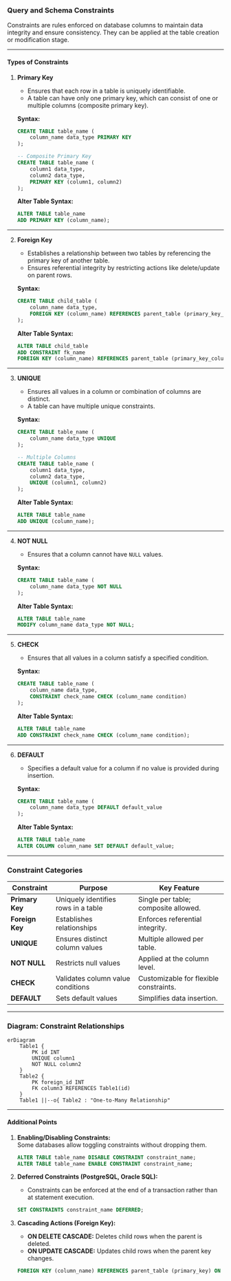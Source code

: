### **Query and Schema Constraints**

Constraints are rules enforced on database columns to maintain data integrity and ensure consistency. They can be applied at the table creation or modification stage.

---

#### **Types of Constraints**

1. **Primary Key**  
   - Ensures that each row in a table is uniquely identifiable.  
   - A table can have only one primary key, which can consist of one or multiple columns (composite primary key).  

   **Syntax:**  
   ```sql
   CREATE TABLE table_name (
       column_name data_type PRIMARY KEY
   );

   -- Composite Primary Key
   CREATE TABLE table_name (
       column1 data_type,
       column2 data_type,
       PRIMARY KEY (column1, column2)
   );
   ```

   **Alter Table Syntax:**  
   ```sql
   ALTER TABLE table_name
   ADD PRIMARY KEY (column_name);
   ```

---

2. **Foreign Key**  
   - Establishes a relationship between two tables by referencing the primary key of another table.  
   - Ensures referential integrity by restricting actions like delete/update on parent rows.

   **Syntax:**  
   ```sql
   CREATE TABLE child_table (
       column_name data_type,
       FOREIGN KEY (column_name) REFERENCES parent_table (primary_key_column)
   );
   ```

   **Alter Table Syntax:**  
   ```sql
   ALTER TABLE child_table
   ADD CONSTRAINT fk_name
   FOREIGN KEY (column_name) REFERENCES parent_table (primary_key_column);
   ```

---

3. **UNIQUE**  
   - Ensures all values in a column or combination of columns are distinct.  
   - A table can have multiple unique constraints.  

   **Syntax:**  
   ```sql
   CREATE TABLE table_name (
       column_name data_type UNIQUE
   );

   -- Multiple Columns
   CREATE TABLE table_name (
       column1 data_type,
       column2 data_type,
       UNIQUE (column1, column2)
   );
   ```

   **Alter Table Syntax:**  
   ```sql
   ALTER TABLE table_name
   ADD UNIQUE (column_name);
   ```

---

4. **NOT NULL**  
   - Ensures that a column cannot have `NULL` values.  

   **Syntax:**  
   ```sql
   CREATE TABLE table_name (
       column_name data_type NOT NULL
   );
   ```

   **Alter Table Syntax:**  
   ```sql
   ALTER TABLE table_name
   MODIFY column_name data_type NOT NULL;
   ```

---

5. **CHECK**  
   - Ensures that all values in a column satisfy a specified condition.  

   **Syntax:**  
   ```sql
   CREATE TABLE table_name (
       column_name data_type,
       CONSTRAINT check_name CHECK (column_name condition)
   );
   ```

   **Alter Table Syntax:**  
   ```sql
   ALTER TABLE table_name
   ADD CONSTRAINT check_name CHECK (column_name condition);
   ```

---

6. **DEFAULT**  
   - Specifies a default value for a column if no value is provided during insertion.  

   **Syntax:**  
   ```sql
   CREATE TABLE table_name (
       column_name data_type DEFAULT default_value
   );
   ```

   **Alter Table Syntax:**  
   ```sql
   ALTER TABLE table_name
   ALTER COLUMN column_name SET DEFAULT default_value;
   ```

---

### **Constraint Categories**

| **Constraint** | **Purpose**                          | **Key Feature**                          |
|-----------------|--------------------------------------|------------------------------------------|
| **Primary Key** | Uniquely identifies rows in a table  | Single per table; composite allowed.     |
| **Foreign Key** | Establishes relationships           | Enforces referential integrity.          |
| **UNIQUE**      | Ensures distinct column values       | Multiple allowed per table.              |
| **NOT NULL**    | Restricts null values               | Applied at the column level.             |
| **CHECK**       | Validates column value conditions   | Customizable for flexible constraints.   |
| **DEFAULT**     | Sets default values                 | Simplifies data insertion.               |

---

### **Diagram: Constraint Relationships**

```mermaid
erDiagram
    Table1 {
        PK id INT
        UNIQUE column1
        NOT NULL column2
    }
    Table2 {
        PK foreign_id INT
        FK column3 REFERENCES Table1(id)
    }
    Table1 ||--o{ Table2 : "One-to-Many Relationship"
```

---

#### **Additional Points**

1. **Enabling/Disabling Constraints:**  
   Some databases allow toggling constraints without dropping them.  
   ```sql
   ALTER TABLE table_name DISABLE CONSTRAINT constraint_name;
   ALTER TABLE table_name ENABLE CONSTRAINT constraint_name;
   ```

2. **Deferred Constraints (PostgreSQL, Oracle SQL):**  
   - Constraints can be enforced at the end of a transaction rather than at statement execution.  
   ```sql
   SET CONSTRAINTS constraint_name DEFERRED;
   ```

3. **Cascading Actions (Foreign Key):**  
   - **ON DELETE CASCADE:** Deletes child rows when the parent is deleted.  
   - **ON UPDATE CASCADE:** Updates child rows when the parent key changes.  
   ```sql
   FOREIGN KEY (column_name) REFERENCES parent_table (primary_key) ON DELETE CASCADE;
   ```

<!-- Would you like me to elaborate on indexing with constraints or compatibility across specific databases? -->